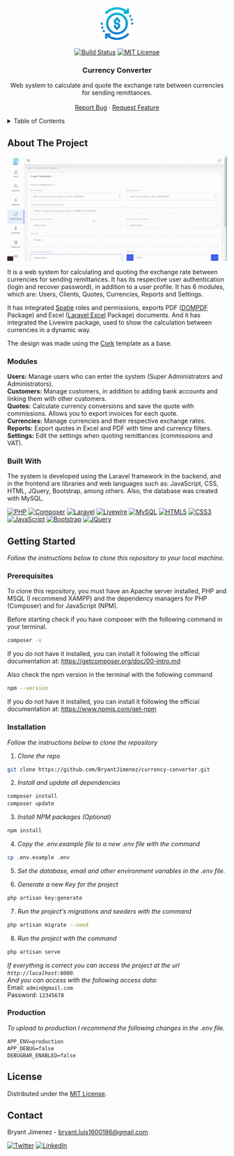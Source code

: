 <!-- PROJECT LOGO -->
<br />
<div align="center">
  <a href="https://github.com/BryantJimenez/currency-converter">
    <img src="public/admins/img/logo.png" alt="Logo" width="80" height="80">
  </a>
  <br />
  <p align="center">

[![Build Status][build-shield]][build-url]
[![MIT License][license-shield]][license-url]
  
  </p>

  <h3 align="center">Currency Converter</h3>

  <p align="center">
    Web system to calculate and quote the exchange rate between currencies for sending remittances.
    <br />
    <br />
    <a href="https://github.com/BryantJimenez/currency-converter/issues">Report Bug</a>
    ·
    <a href="https://github.com/BryantJimenez/currency-converter/issues">Request Feature</a>
  </p>
</div>



<!-- TABLE OF CONTENTS -->
<details>
  <summary>Table of Contents</summary>
  <ol>
    <li>
      <a href="#about-the-project">About The Project</a>
      <ul>
        <li><a href="#modules">Modules</a></li>
        <li><a href="#built-with">Built With</a></li>
      </ul>
    </li>
    <li>
      <a href="#getting-started">Getting Started</a>
      <ul>
        <li><a href="#prerequisites">Prerequisites</a></li>
        <li><a href="#installation">Installation</a></li>
        <li><a href="#production">Production</a></li>
      </ul>
    </li>
    <li><a href="#license">License</a></li>
    <li><a href="#contact">Contact</a></li>
  </ol>
</details>



<!-- ABOUT THE PROJECT -->
## About The Project

![Currency Converter GIF][product-gif]

It is a web system for calculating and quoting the exchange rate between currencies for sending remittances. It has its respective user authentication (login and recover password), in addition to a user profile. It has 6 modules, which are: Users, Clients, Quotes, Currencies, Reports and Settings.

It has integrated [Spatie](https://spatie.be/docs/laravel-permission/v5/introduction) roles and permissions, exports PDF ([DOMPDF](https://github.com/barryvdh/laravel-dompdf) Package) and Excel ([Laravel Excel](https://laravel-excel.com) Package) documents. And it has integrated the Livewire package, used to show the calculation between currencies in a dynamic way.

The design was made using the [Cork](https://themeforest.net/item/cork-responsive-admin-dashboard-template/25582188?gclid=Cj0KCQiA_bieBhDSARIsADU4zLdCnT8rmjuLKjAok-LtD56h79QvisNP2KhXleWWZGPU_jpzBkxeC7EaAtwEEALw_wcB) template as a base.



### Modules

**Users:** Manage users who can enter the system (Super Administrators and Administrators).
<br />
**Customers:** Manage customers, in addition to adding bank accounts and linking them with other customers.
<br />
**Quotes:** Calculate currency conversions and save the quote with commissions. Allows you to export invoices for each quote.
<br />
**Currencies:** Manage currencies and their respective exchange rates.
<br />
**Reports:** Export quotes in Excel and PDF with time and currency filters.
<br />
**Settings:** Edit the settings when quoting remittances (commissions and VAT).



### Built With

The system is developed using the Laravel framework in the backend, and in the frontend are libraries and web languages such as: JavaScript, CSS, HTML, JQuery, Bootstrap, among others. Also, the database was created with MySQL.

[![PHP][php]][php-url]
[![Composer][composer]][composer-url]
[![Laravel][laravel]][laravel-url]
[![Livewire][livewire]][livewire-url]
[![MySQL][mysql]][mysql-url]
[![HTML5][html5]][html5-url]
[![CSS3][css3]][css3-url]
[![JavaScript][javascript]][javascript-url]
[![Bootstrap][bootstrap]][bootstrap-url]
[![JQuery][jquery]][jquery-url]



<!-- GETTING STARTED -->
## Getting Started

_Follow the instructions below to clone this repository to your local machine._

### Prerequisites

To clone this repository, you must have an Apache server installed, PHP and MSQL (I recommend XAMPP) and the dependency managers for PHP (Composer) and for JavaScript (NPM).

Before starting check if you have composer with the following command in your terminal.
```sh
composer -v
```
If you do not have it installed, you can install it following the official documentation at:
https://getcomposer.org/doc/00-intro.md

Also check the npm version in the terminal with the following command
```sh
npm --version
```
If you do not have it installed, you can install it following the official documentation at:
https://www.npmjs.com/get-npm



### Installation

_Follow the instructions below to clone the repository_

1. _Clone the repo_

```sh
git clone https://github.com/BryantJimenez/currency-converter.git
```

2. _Install and update all dependencies_

```sh
composer install
composer update
```

3. _Install NPM packages (Optional)_

```sh
npm install
```

4. _Copy the .env.example file to a new .env file with the command_

```sh
cp .env.example .env
```

5. _Set the database, email and other environment variables in the .env file._

6. _Generate a new Key for the project_

```sh
php artisan key:generate
```

7. _Run the project's migrations and seeders with the command_

```sh
php artisan migrate --seed
```

8. _Run the project with the command_

```sh
php artisan serve
```

_If everything is correct you can access the project at the url `http://localhost:8000`._
<br />
_And you can access with the following access data:_
<br />
Email: `admin@gmail.com`
<br />
Password: `12345678`



### Production

_To upload to production I recommend the following changes in the .env file._

```
APP_ENV=production
APP_DEBUG=false
DEBUGBAR_ENABLED=false
```



<!-- LICENSE -->
## License

Distributed under the [MIT License](https://opensource.org/licenses/MIT).



<!-- CONTACT -->
## Contact

Bryant Jimenez - bryant.luis1600186@gmail.com

[![Twitter][twitter-shield]][twitter-url]
[![LinkedIn][linkedin-shield]][linkedin-url]



<!-- MARKDOWN LINKS & IMAGES -->
<!-- https://www.markdownguide.org/basic-syntax/#reference-style-links -->

[build-shield]: https://img.shields.io/badge/Build-Finished-97ca00?style=for-the-badge
[build-url]: https://github.com/BryantJimenez/currency-converter
[license-shield]: https://img.shields.io/badge/License-MIT-97ca00?style=for-the-badge
[license-url]: https://opensource.org/licenses/MIT

[product-gif]: public/admins/readme/about.gif

[laravel]: https://img.shields.io/badge/Laravel-FF2D20?style=for-the-badge&logo=laravel&logoColor=white
[laravel-url]: https://laravel.com
[bootstrap]: https://img.shields.io/badge/Bootstrap-563D7C?style=for-the-badge&logo=bootstrap&logoColor=white
[bootstrap-url]: https://getbootstrap.com
[jquery]: https://img.shields.io/badge/jQuery-0769AD?style=for-the-badge&logo=jquery&logoColor=white
[jquery-url]: https://jquery.com
[composer]: https://img.shields.io/badge/Composer-885630?style=for-the-badge&logo=Composer&logoColor=white
[composer-url]: https://getcomposer.org
[html5]: https://img.shields.io/badge/HTML5-E34F26?style=for-the-badge&logo=html5&logoColor=white
[html5-url]: https://developer.mozilla.org/es/docs/Glossary/HTML5
[mysql]: https://img.shields.io/badge/MySQL-005C84?style=for-the-badge&logo=mysql&logoColor=white
[mysql-url]: https://www.mysql.com
[css3]: https://img.shields.io/badge/CSS3-1572B6?style=for-the-badge&logo=css3&logoColor=white
[css3-url]: https://developer.mozilla.org/es/docs/Web/CSS
[javascript]: https://img.shields.io/badge/JavaScript-F7DF1E?style=for-the-badge&logo=javascript&logoColor=white
[javascript-url]: https://developer.mozilla.org/es/docs/Web/JavaScript
[livewire]: https://img.shields.io/badge/Livewire-4E56A6?style=for-the-badge&logo=livewire&logoColor=white
[livewire-url]: https://laravel-livewire.com
[php]: https://img.shields.io/badge/PHP-777BB4?style=for-the-badge&logo=php&logoColor=white
[php-url]: https://www.php.net/manual/es/intro-whatis.php

[twitter-shield]: https://img.shields.io/badge/Twitter-@bryantluis1-1DA1F2.svg?style=for-the-badge&logo=twitter
[twitter-url]: https://twitter.com/bryantluis1
[linkedin-shield]: https://img.shields.io/badge/-LinkedIn-black.svg?style=for-the-badge&logo=linkedin&colorB=0A66C2
[linkedin-url]: https://linkedin.com/in/bryant-jimenez-reyes

